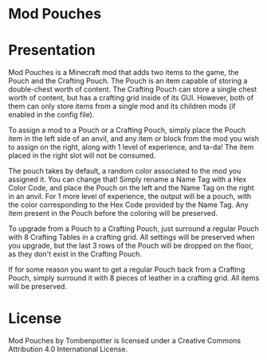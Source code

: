 Mod Pouches
=============

# Presentation
Mod Pouches is a Minecraft mod that adds two items to the game, the Pouch and the Crafting Pouch.
The Pouch is an item capable of storing a double-chest worth of content. The Crafting Pouch can store a single chest worth of content, but has a crafting grid inside of its GUI.
However, both of them can only store items from a single mod and its children mods (if enabled in the config file).

To assign a mod to a Pouch or a Crafting Pouch, simply place the Pouch item in the left side of an anvil, and any item or block from the mod you wish to assign on the right, along with 1 level of experience, and ta-da!
The item placed in the right slot will not be consumed.

The pouch takes by default, a random color associated to the mod you assigned it. You can change that! Simply rename a Name Tag with a Hex Color Code, and place the Pouch on the left and the Name Tag on the right in an anvil.
For 1 more level of experience, the output will be a pouch, with the color corresponding to the Hex Code provided by the Name Tag.
Any item present in the Pouch before the coloring will be preserved.

To upgrade from a Pouch to a Crafting Pouch, just surround a regular Pouch with 8 Crafting Tables in a crafting grid.
All settings will be preserved when you upgrade, but the last 3 rows of the Pouch will be dropped on the floor, as they don't exist in the Crafting Pouch.

If for some reason you want to get a regular Pouch back from a Crafting Pouch, simply surround it  with 8 pieces of leather in a crafting grid.
All items will be preserved.

# License
Mod Pouches by Tombenpotter is licensed under a Creative Commons Attribution 4.0 International License.
